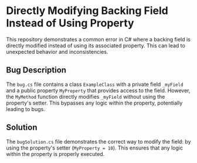 # Directly Modifying Backing Field Instead of Using Property

This repository demonstrates a common error in C# where a backing field is directly modified instead of using its associated property.  This can lead to unexpected behavior and inconsistencies.

## Bug Description
The `bug.cs` file contains a class `ExampleClass` with a private field `_myField` and a public property `MyProperty` that provides access to the field. However, the `MyMethod` function directly modifies `_myField` without using the property's setter.  This bypasses any logic within the property, potentially leading to bugs.

## Solution
The `bugSolution.cs` file demonstrates the correct way to modify the field: by using the property's setter (`MyProperty = 10`). This ensures that any logic within the property is properly executed.